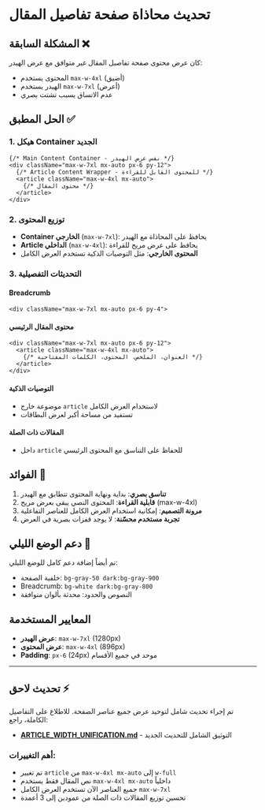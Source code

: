 # تحديث محاذاة صفحة تفاصيل المقال

## المشكلة السابقة ❌
كان عرض محتوى صفحة تفاصيل المقال غير متوافق مع عرض الهيدر:
- المحتوى يستخدم `max-w-4xl` (أضيق)
- الهيدر يستخدم `max-w-7xl` (أعرض)
- عدم الاتساق يسبب تشتت بصري

## الحل المطبق ✅

### 1. هيكل Container الجديد
```tsx
{/* Main Content Container - نفس عرض الهيدر */}
<div className="max-w-7xl mx-auto px-6 py-12">
  {/* Article Content Wrapper - للمحتوى القابل للقراءة */}
  <article className="max-w-4xl mx-auto">
    {/* محتوى المقال */}
  </article>
</div>
```

### 2. توزيع المحتوى
- **Container الخارجي** (`max-w-7xl`): يحافظ على المحاذاة مع الهيدر
- **Article الداخلي** (`max-w-4xl`): يحافظ على عرض مريح للقراءة
- **المحتوى الخارجي**: مثل التوصيات الذكية تستخدم العرض الكامل

### 3. التحديثات التفصيلية

#### Breadcrumb
```tsx
<div className="max-w-7xl mx-auto px-6 py-4">
```

#### محتوى المقال الرئيسي
```tsx
<div className="max-w-7xl mx-auto px-6 py-12">
  <article className="max-w-4xl mx-auto">
    {/* العنوان، الملخص، المحتوى، الكلمات المفتاحية */}
  </article>
</div>
```

#### التوصيات الذكية
- موضوعة خارج `article` لاستخدام العرض الكامل
- تستفيد من مساحة أكبر لعرض البطاقات

#### المقالات ذات الصلة
- داخل `article` للحفاظ على التناسق مع المحتوى الرئيسي

## الفوائد 🎯

1. **تناسق بصري**: بداية ونهاية المحتوى تتطابق مع الهيدر
2. **قابلية القراءة**: المحتوى النصي يبقى بعرض مريح (max-w-4xl)
3. **مرونة التصميم**: إمكانية استخدام العرض الكامل للعناصر التفاعلية
4. **تجربة مستخدم محسّنة**: لا يوجد قفزات بصرية في العرض

## دعم الوضع الليلي 🌙
تم أيضاً إضافة دعم كامل للوضع الليلي:
- خلفية الصفحة: `bg-gray-50 dark:bg-gray-900`
- Breadcrumb: `bg-white dark:bg-gray-800`
- النصوص والحدود: محدثة بألوان متوافقة

## المعايير المستخدمة
- **عرض الهيدر**: `max-w-7xl` (1280px)
- **عرض المحتوى**: `max-w-4xl` (896px)
- **Padding**: `px-6` (24px) موحد في جميع الأقسام

---

## تحديث لاحق ⚡
تم إجراء تحديث شامل لتوحيد عرض جميع عناصر الصفحة. للاطلاع على التفاصيل الكاملة، راجع:
- **[ARTICLE_WIDTH_UNIFICATION.md](./ARTICLE_WIDTH_UNIFICATION.md)** - التوثيق الشامل للتحديث الجديد

### أهم التغييرات:
- تم تغيير `article` من `max-w-4xl mx-auto` إلى `w-full`
- نص المقال فقط يستخدم `max-w-4xl mx-auto` داخلياً
- جميع العناصر الآن تستخدم العرض الكامل `max-w-7xl`
- تحسين توزيع المقالات ذات الصلة من عمودين إلى 3 أعمدة 